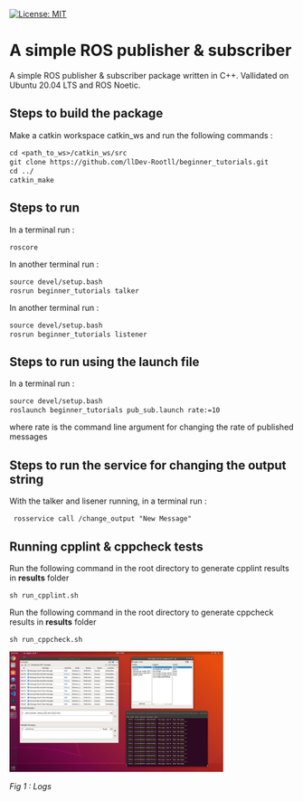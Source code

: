 
[![License: MIT](https://img.shields.io/badge/License-MIT-blue.svg)](https://opensource.org/licenses/MIT)

  
#  A simple ROS publisher & subscriber


A simple ROS publisher & subscriber package written in C++. Vallidated on Ubuntu 20.04 LTS and ROS Noetic.

## Steps to build the package

  Make a catkin workspace catkin_ws and run the following commands :
  

    cd <path_to_ws>/catkin_ws/src
    git clone https://github.com/llDev-Rootll/beginner_tutorials.git
    cd ../
    catkin_make
## Steps to run
In a terminal run :

    roscore
In another terminal run : 

    source devel/setup.bash
    rosrun beginner_tutorials talker
In another terminal run : 

    source devel/setup.bash 
    rosrun beginner_tutorials listener
    
## Steps to run using the launch file

In a terminal run :

    source devel/setup.bash
    roslaunch beginner_tutorials pub_sub.launch rate:=10
where rate is the command line argument for changing the rate of published messages

## Steps to run the service for changing the output string

With the talker and lisener running, in a terminal run :

     rosservice call /change_output "New Message"

## Running cpplint & cppcheck tests
Run the following command in the root directory to generate cpplint results in **results** folder
 
    sh run_cpplint.sh
Run the following command in the root directory to generate cppcheck results in **results** folder

    sh run_cppcheck.sh

  
<img alt="logs" src="assets/logs.png" width="75%" />

*Fig 1 :  Logs*